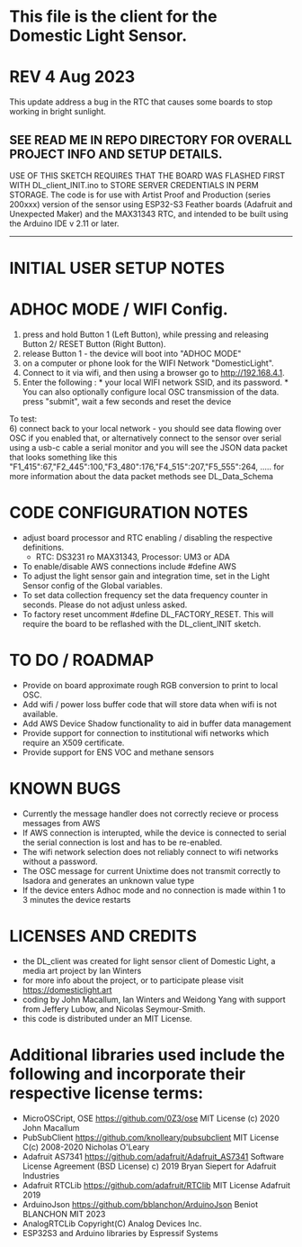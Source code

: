 # This file is the client for the Domestic Light Sensor.
# REV 4 Aug 2023
This update address a bug in the RTC that causes some boards to stop working in bright sunlight.

## SEE READ ME IN REPO DIRECTORY FOR OVERALL PROJECT INFO AND SETUP DETAILS. 
USE OF THIS SKETCH REQUIRES THAT THE BOARD WAS FLASHED FIRST WITH DL_client_INIT.ino to STORE SERVER CREDENTIALS IN PERM STORAGE.
The code is for use with Artist Proof and Production (series 200xxx) version of the sensor using ESP32-S3 Feather boards (Adafruit and Unexpected Maker) and the MAX31343 RTC, and intended to be built using the Arduino IDE v 2.11 or later.
__________________

# INITIAL USER SETUP NOTES
# ADHOC MODE / WIFI Config. 
  1) press and hold Button 1 (Left Button), while pressing and releasing Button 2/  RESET Button (Right Button).
  2)  release Button 1 - the device will boot into "ADHOC MODE"
  3)  on a computer or phone look for the WIFI Network "DomesticLight".
  4)  Connect to it via wifi, and then using a browser go to http://192.168.4.1.
  5)  Enter the following : 
     * your local WIFI network SSID, and its password.
     * You can also optionally configure local OSC transmission of the data.
    press "submit", wait a few seconds and reset the device

To test:     
    6) connect back to your local network - you should see data flowing over OSC if you enabled that, or alternatively connect to the sensor over serial using a usb-c cable a serial monitor and you will see the JSON data packet that looks something like this
 "F1_415":67,"F2_445":100,"F3_480":176,"F4_515":207,"F5_555":264, .....
  for more information about the data packet methods see DL_Data_Schema

 # CODE CONFIGURATION NOTES
 * adjust board processor and RTC enabling / disabling the respective definitions.
   * RTC: DS3231 ro MAX31343, Processor: UM3 or ADA
 * To enable/disable AWS connections include #define AWS
 * To adjust the light sensor gain and integration time, set in the Light Sensor config of the Global variables.
 * To set data collection frequency set the data frequency counter  in seconds. Please do not adjust unless asked.
 * To factory reset uncomment #define DL_FACTORY_RESET. This will require the board to be reflashed with the DL_client_INIT sketch.

# TO DO / ROADMAP 
  * Provide on board approximate rough RGB conversion to print to local OSC.
  * Add wifi / power loss buffer code that will store data when wifi is not available. 
  * Add AWS Device Shadow functionality to aid in buffer data management
  * Provide support for connection to institutional wifi networks which require an X509 certificate. 
  * Provide support for ENS VOC and methane sensors
 
#  KNOWN BUGS 
 * Currently the message handler does not correctly recieve or process messages from AWS 
 * If AWS connection is interupted, while the device is connected to serial the serial connection is lost and has to be re-enabled.
 * The wifi network selection does not reliably connect to wifi networks without a password.
 * The OSC message for current Unixtime does not transmit correctly to Isadora and generates an unknown value type
 * If the device enters Adhoc mode and no connection is made within 1 to 3 minutes the device restarts

# LICENSES AND CREDITS 
 * the DL_client was created for light sensor client of Domestic Light, a media art project by Ian Winters
 * for more info about the project, or to participate please visit https://domesticlight.art
 * coding by John Macallum, Ian Winters and Weidong Yang with support from Jeffery Lubow, and Nicolas Seymour-Smith.
 * this code is distributed under an MIT License.

# Additional libraries used include the following and incorporate their respective license terms:
* MicroOSCript, OSE https://github.com/0Z3/ose MIT License (c) 2020 John Macallum
* PubSubClient https://github.com/knolleary/pubsubclient MIT License C(c) 2008-2020 Nicholas O'Leary
* Adafruit AS7341 https://github.com/adafruit/Adafruit_AS7341 Software License Agreement (BSD License) c) 2019 Bryan Siepert for Adafruit Industries
* Adafruit RTCLib https://github.com/adafruit/RTClib MIT License Adafruit 2019
* ArduinoJson  https://github.com/bblanchon/ArduinoJson Beniot BLANCHON MIT 2023
* AnalogRTCLib  Copyright(C) Analog Devices Inc.
* ESP32S3 and Arduino libraries by Espressif Systems
